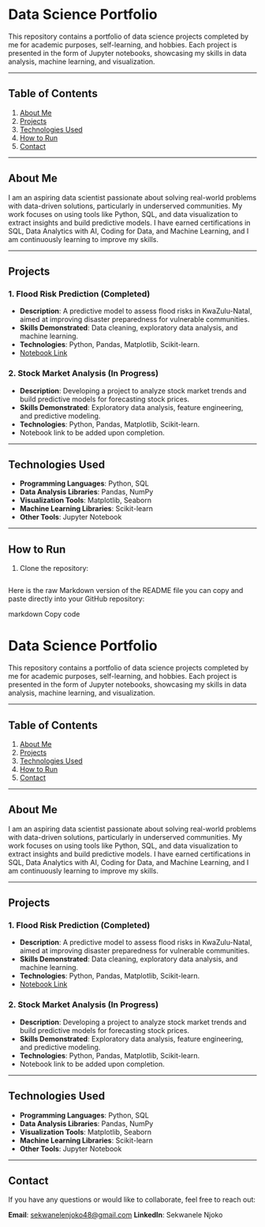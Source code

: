 # Data Science Portfolio  

This repository contains a portfolio of data science projects completed by me for academic purposes, self-learning, and hobbies. Each project is presented in the form of Jupyter notebooks, showcasing my skills in data analysis, machine learning, and visualization.  

---

## Table of Contents  

1. [About Me](#about-me)  
2. [Projects](#projects)  
3. [Technologies Used](#technologies-used)  
4. [How to Run](#how-to-run)  
5. [Contact](#contact)  

---

## About Me  

I am an aspiring data scientist passionate about solving real-world problems with data-driven solutions, particularly in underserved communities. My work focuses on using tools like Python, SQL, and data visualization to extract insights and build predictive models. I have earned certifications in SQL, Data Analytics with AI, Coding for Data, and Machine Learning, and I am continuously learning to improve my skills.  

---

## Projects  

### 1. **Flood Risk Prediction** (Completed)  
   - **Description**: A predictive model to assess flood risks in KwaZulu-Natal, aimed at improving disaster preparedness for vulnerable communities.  
   - **Skills Demonstrated**: Data cleaning, exploratory data analysis, and machine learning.  
   - **Technologies**: Python, Pandas, Matplotlib, Scikit-learn.  
   - [Notebook Link](#)  

### 2. **Stock Market Analysis** (In Progress)  
   - **Description**: Developing a project to analyze stock market trends and build predictive models for forecasting stock prices.  
   - **Skills Demonstrated**: Exploratory data analysis, feature engineering, and predictive modeling.  
   - **Technologies**: Python, Pandas, Matplotlib, Scikit-learn.  
   - Notebook link to be added upon completion.  

---

## Technologies Used  

- **Programming Languages**: Python, SQL  
- **Data Analysis Libraries**: Pandas, NumPy  
- **Visualization Tools**: Matplotlib, Seaborn  
- **Machine Learning Libraries**: Scikit-learn  
- **Other Tools**: Jupyter Notebook  

---

## How to Run  

1. Clone the repository:  
   ```bash

Here is the raw Markdown version of the README file you can copy and paste directly into your GitHub repository:

markdown
Copy code
# Data Science Portfolio  

This repository contains a portfolio of data science projects completed by me for academic purposes, self-learning, and hobbies. Each project is presented in the form of Jupyter notebooks, showcasing my skills in data analysis, machine learning, and visualization.  

---

## Table of Contents  

1. [About Me](#about-me)  
2. [Projects](#projects)  
3. [Technologies Used](#technologies-used)  
4. [How to Run](#how-to-run)  
5. [Contact](#contact)  

---

## About Me  

I am an aspiring data scientist passionate about solving real-world problems with data-driven solutions, particularly in underserved communities. My work focuses on using tools like Python, SQL, and data visualization to extract insights and build predictive models. I have earned certifications in SQL, Data Analytics with AI, Coding for Data, and Machine Learning, and I am continuously learning to improve my skills.  

---

## Projects  

### 1. **Flood Risk Prediction** (Completed)  
   - **Description**: A predictive model to assess flood risks in KwaZulu-Natal, aimed at improving disaster preparedness for vulnerable communities.  
   - **Skills Demonstrated**: Data cleaning, exploratory data analysis, and machine learning.  
   - **Technologies**: Python, Pandas, Matplotlib, Scikit-learn.  
   - [Notebook Link](#)  

### 2. **Stock Market Analysis** (In Progress)  
   - **Description**: Developing a project to analyze stock market trends and build predictive models for forecasting stock prices.  
   - **Skills Demonstrated**: Exploratory data analysis, feature engineering, and predictive modeling.  
   - **Technologies**: Python, Pandas, Matplotlib, Scikit-learn.  
   - Notebook link to be added upon completion.  

---

## Technologies Used  

- **Programming Languages**: Python, SQL  
- **Data Analysis Libraries**: Pandas, NumPy  
- **Visualization Tools**: Matplotlib, Seaborn  
- **Machine Learning Libraries**: Scikit-learn  
- **Other Tools**: Jupyter Notebook  

---

## Contact
If you have any questions or would like to collaborate, feel free to reach out:

**Email**: sekwanelenjoko48@gmail.com
**LinkedIn**: Sekwanele Njoko


<!---
Sekwanele950/Sekwanele950 is a ✨ special ✨ repository because its `README.md` (this file) appears on your GitHub profile.
You can click the Preview link to take a look at your changes.
--->
